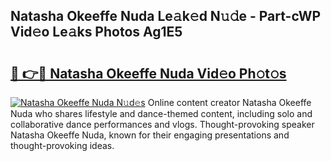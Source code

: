 ## Natasha Okeeffe Nuda Le𝚊k𝚎d N𝚞𝚍e - Part-cWP Vid𝚎o Le𝚊ks Photos Ag1E5

# <h2><a href="http://fbfsjej.evod.top/?m=Natasha+Okeeffe+Nuda">🔗 👉🔴 Natasha Okeeffe Nuda Vid𝚎o Ph𝚘t𝚘s</a></h2>

[![Natasha Okeeffe Nuda N𝚞d𝚎s](https://i.imgur.com/8V9OHl7.gif)](http://fbfsjej.evod.top/?m=Natasha+Okeeffe+Nuda)
Online content creator Natasha Okeeffe Nuda who shares lifestyle and dance-themed content, including solo and collaborative dance performances and vlogs. Thought-provoking speaker Natasha Okeeffe Nuda, known for their engaging presentations and thought-provoking ideas. 
